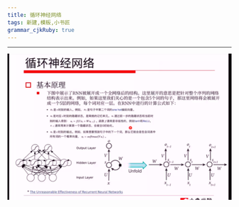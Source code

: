 ```yaml
---
title: 循环神经网络  
tags: 新建,模板,小书匠
grammar_cjkRuby: true
---
```


---
![enter description here](./images/1544952408676.png)